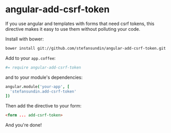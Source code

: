 angular-add-csrf-token
======================

If you use angular and templates with forms that need csrf tokens, this directive makes it easy to use them without polluting your code.

Install with bower:
```bash
bower install git://github.com/stefansundin/angular-add-csrf-token.git --save
```

Add to your `app.coffee`:
```coffeescript
#= require angular-add-csrf-token
```

and to your module's dependencies:
```coffeescript
angular.module('your-app', [
  'stefansundin.add-csrf-token'
])
```

Then add the directive to your form:
```html
<form ... add-csrf-token>
```

And you're done!
